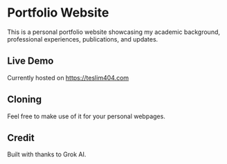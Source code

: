 # Portfolio Website

This is a personal portfolio website showcasing my academic background, professional experiences, publications, and updates. 

## Live Demo
Currently hosted on https://teslim404.com

## Cloning
Feel free to make use of it for your personal webpages.

## Credit
Built with thanks to Grok AI.
